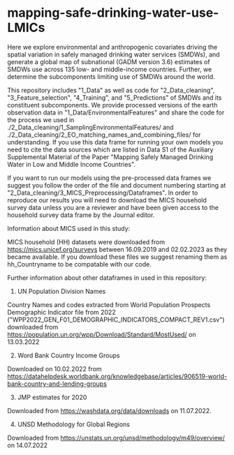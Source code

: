 # mapping-safe-drinking-water-use-LMICs

Here we explore environmental and anthropogenic covariates driving the spatial variation in safely managed drinking water services (SMDWs), and generate a global map of subnational (GADM version 3.6) estimates of SMDWs use across 135 low- and middle-income countries. Further, we determine the subcomponents limiting use of SMDWs around the world. 

This repository includes "1_Data" as well as code for "2_Data_cleaning", "3_Feature_selection", "4_Training", and "5_Predictions" of SMDWs and its constituent subcomponents. We provide processed versions of the earth observation data in "1_Data/EnvironmentalFeatures" and share the code for the process we used in ./2_Data_cleaning/1_SamplingEnvironmentalFeatures/ and ./2_Data_cleaning/2_EO_matching_names_and_combining_files/ for understanding. If you use this data frame for running your own models you need to cite the data sources which are listed in Data S1 of the Auxiliary Supplemental Material of the Paper "Mapping Safely Managed Drinking Water in Low and Middle Income Countries".

If you want to run our models using the pre-processed data frames we suggest you follow the order of the file and document numbering starting at "2_Data_cleaning/3_MICS_Preprocessing/Dataframes". In order to reproduce our results you will need to download the MICS household survey data unless you are a reviewer and have been given access to the household survey data frame by the Journal editor.

Information about MICS used in this study:

MICS household (HH) datasets were downloaded from https://mics.unicef.org/surveys between 16.09.2019 and 02.02.2023 as they became available. If you download these files we suggest renaming them as hh_Countryname to be compatable with our code.

Further information about other dataframes in used in this repository:

1) UN Population Division Names

Country Names and codes extracted from World Population Prospects Demographic Indicator file from 2022 ("WPP2022_GEN_F01_DEMOGRAPHIC_INDICATORS_COMPACT_REV1.csv") downloaded from https://population.un.org/wpp/Download/Standard/MostUsed/ on 13.03.2022

2) Word Bank Country Income Groups

Downloaded on 10.02.2022 from https://datahelpdesk.worldbank.org/knowledgebase/articles/906519-world-bank-country-and-lending-groups 

3) JMP estimates for 2020

Downloaded from https://washdata.org/data/downloads on 11.07.2022.

4) UNSD Methodology for Global Regions

Downloaded from https://unstats.un.org/unsd/methodology/m49/overview/ on 14.07.2022

